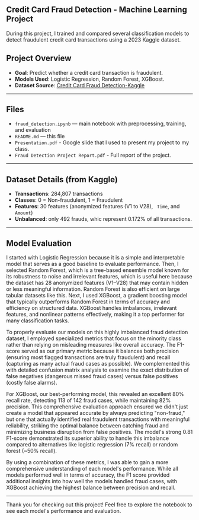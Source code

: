 ## Credit Card Fraud Detection - Machine Learning Project

During this project, I trained and compared several classification models to detect fraudulent credit card transactions using a 2023 Kaggle dataset.

## Project Overview

- **Goal**: Predict whether a credit card transaction is fraudulent.
- **Models Used**: Logistic Regression, Random Forest, XGBoost.
- **Dataset Source**: [Credit Card Fraud Detection-Kaggle]([https://www.kaggle.com/datasets/mlg-ulb/creditcardfraud])

---

## Files

- `fraud_detection.ipynb` — main notebook with preprocessing, training, and evaluation
- `README.md` — this file
- `Presentation.pdf` - Google slide that I used to present my project to my class.
- `Fraud Detection Project Report.pdf` - Full report of the project.

---
##  Dataset Details (from Kaggle)

- **Transactions**:  284,807 transactions
- **Classes**: 0 = Non-fraudulent, 1 = Fraudulent
- **Features**: 30 features (anonymized features (V1 to V28), ` Time`, and `Amount`)
- **Unbalanced**: only 492 frauds, whic represent 0.172% of all transactions.

---

## Model Evaluation 

I started with Logistic Regression because it is a simple and interpretable model that serves as a good baseline to evaluate performance. Then, I selected Random Forest, which is a tree-based ensemble model known for its robustness to noise and irrelevant features, which is useful here because the dataset has 28 anonymized features (V1–V28) that may contain hidden or less meaningful information. Random Forest is also efficient on large tabular datasets like this. Next, I used XGBoost, a gradient boosting model that typically outperforms Random Forest in terms of accuracy and efficiency on structured data. XGBoost handles imbalances, irrelevant features, and nonlinear patterns effectively, making it a top performer for many classification tasks. 
 

To properly evaluate our models on this highly imbalanced fraud detection dataset, I employed specialized metrics that focus on the minority class rather than relying on misleading measures like overall accuracy. The F1-score served as our primary metric because it balances both precision (ensuring most flagged transactions are truly fraudulent) and recall (capturing as many actual fraud cases as possible). We complemented this with detailed confusion matrix analysis to examine the exact distribution of false negatives (dangerous missed fraud cases) versus false positives (costly false alarms). 

For XGBoost, our best-performing model, this revealed an excellent 80% recall rate, detecting 113 of 142 fraud cases, while maintaining 82% precision. This comprehensive evaluation approach ensured we didn't just create a model that appeared accurate by always predicting "non-fraud," but one that actually identified real fraudulent transactions with meaningful reliability, striking the optimal balance between catching fraud and minimizing business disruption from false positives. The model's strong 0.81 F1-score demonstrated its superior ability to handle this imbalance compared to alternatives like logistic regression (7% recall) or random forest (~50% recall).

By using a combination of these metrics, I was able to gain a more comprehensive understanding of each model's performance. While all models performed well in terms of accuracy, the F1 score provided additional insights into how well the models handled fraud cases, with XGBoost achieving the highest balance between precision and recall.


---

Thank you for checking out this project! Feel free to explore the notebook to see each model's performance and evaluation.

